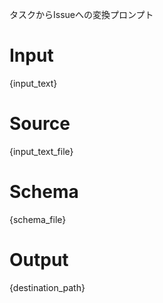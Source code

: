 タスクからIssueへの変換プロンプト

# Input

{input_text}

# Source

{input_text_file}

# Schema

{schema_file}

# Output

{destination_path}
